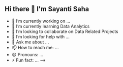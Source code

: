 ## Hi there 👋 I'm Sayanti Saha


- 🔭 I’m currently working on ...
- 🌱 I’m currently learning Data Analytics
- 👯 I’m looking to collaborate on Data Related Projects
- 🤔 I’m looking for help with ...
- 💬 Ask me about ...
- 📫 How to reach me: ...
- 😄 Pronouns: ...
- ⚡ Fun fact: ...
-->
